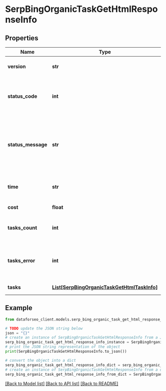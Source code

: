 # SerpBingOrganicTaskGetHtmlResponseInfo


## Properties

Name | Type | Description | Notes
------------ | ------------- | ------------- | -------------
**version** | **str** | the current version of the API | [optional] 
**status_code** | **int** | general status code you can find the full list of the response codes here | [optional] 
**status_message** | **str** | general informational message you can find the full list of general informational messages here | [optional] 
**time** | **str** | total execution time, seconds | [optional] 
**cost** | **float** | total tasks cost, USD | [optional] 
**tasks_count** | **int** | the number of tasks in the tasks array | [optional] 
**tasks_error** | **int** | the number of tasks in the tasks array returned with an error | [optional] 
**tasks** | [**List[SerpBingOrganicTaskGetHtmlTaskInfo]**](SerpBingOrganicTaskGetHtmlTaskInfo.md) | array of tasks | [optional] 

## Example

```python
from dataforseo_client.models.serp_bing_organic_task_get_html_response_info import SerpBingOrganicTaskGetHtmlResponseInfo

# TODO update the JSON string below
json = "{}"
# create an instance of SerpBingOrganicTaskGetHtmlResponseInfo from a JSON string
serp_bing_organic_task_get_html_response_info_instance = SerpBingOrganicTaskGetHtmlResponseInfo.from_json(json)
# print the JSON string representation of the object
print(SerpBingOrganicTaskGetHtmlResponseInfo.to_json())

# convert the object into a dict
serp_bing_organic_task_get_html_response_info_dict = serp_bing_organic_task_get_html_response_info_instance.to_dict()
# create an instance of SerpBingOrganicTaskGetHtmlResponseInfo from a dict
serp_bing_organic_task_get_html_response_info_from_dict = SerpBingOrganicTaskGetHtmlResponseInfo.from_dict(serp_bing_organic_task_get_html_response_info_dict)
```
[[Back to Model list]](../README.md#documentation-for-models) [[Back to API list]](../README.md#documentation-for-api-endpoints) [[Back to README]](../README.md)


